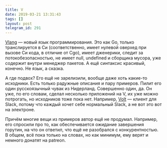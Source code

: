 ```yaml
---
title: V
date: 2019-03-21 13:31:43
tags: []
layout: post
telegram_id: 291
---
```


[Vlang](https://github.com/vlang-io/V) — новый язык программирования. Это как Go, только транслируется в Си (соответственно, имеет нулевой оверхед при вызове Си кода, в отличие от Cgo), имеет дженерики, следит за потокобезопасностью, не имеет null, undefined и сборщика мусора, уже содержит внутри менеджер пакетов. А ещё синтаксис красивый, конечно. Не язык, а сказка.

А где подвох? Его ещё не зарелизили, вообще даже хоть какие-то исходники. Есть только радужные описания и пару примеров. Пилит его один русскоязычный чувак из Нидерланд. Совершенно один, да. Он уже, по его словам, сделал несколько приложений на V, их уже можно потрогать, но исходников тоже пока нет. Например, [Volt](https://volt-app.com/) — клиент для Slack, потому что каждый хочет себе нормальный Slack, а не вот это вот на электроне.

Причём многие вещи из примеров автор ещё не продумал. Например, его спросили про то, как обеспечивается ожидание завершения горутин, на что он ответил, что ещё не разобрался с конкурентностью. В общем, всё пока только на словах, но как минимум, ему верят и немного донатят на patreon.

